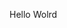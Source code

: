 Hello Wolrd

























































































































































































































































































































































































































































































































































































































































































































































































































































































































































































































































































































































































































































































































































































































































































































































































































































































































































































































































































































































































































































































































































































































































































































































































































































































































































































































































































































































































































































































































































































































































































































































































































































































































































































































































































































































































































































































































































